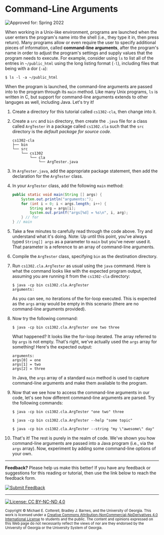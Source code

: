 # Command-Line Arguments

![Approved for: Spring 2022](https://img.shields.io/badge/Approved%20for-Spring%202022-purple)

When working in a Unix-like environment, programs are launched when the user
enters the program's name into the shell (i.e., they type it in, then press
return). Many programs allow or even require the user to specify additional
pieces of information, called **command-line arguments**, after the program's
name in order to adjust the program's settings and supply values that the
program needs to execute. For example, consider using `ls` to list all of the
entries in `~/public_html` using the long listing format (`-l`), including
files that being with a dor (`-a`):

```
$ ls -l -a ~/public_html
```

When the program is launched, the command-line arguments are passed into
to the program through its `main` method. Like many Unix programs, `ls` is
written in C, but support for command-line arguments extends to other
languges as well, including Java. Let's try it!

1. Create a directory for this tutorial called `cs1302-cla`, then change into it.

1. Create a `src` and `bin` directory, then create the `.java` file for a class
   called `ArgTester` in a package called `cs1302.cla` such that the `src` directory
   is the _default package for source code_.

   ```
   cs1302-cla
   ├── bin
   └── src
       └── cs1302
           └── cla
               └── ArgTester.java
   ```

1. In `ArgTester.java`, add the appropriate package statement, then
   add the declaration for the `ArgTester` class.

1. In your `ArgTester` class, add the following `main` method:

   ```java
   public static void main(String [] args) {
       System.out.println("arguments:");
       for (int i = 0; i < args.length; i++) {
           String arg = args[i];
           System.out.printf("args[%d] = %s\n", i, arg);
       } // for
   } // main
   ```

1. Take a few minutes to carefully read through the code above. Try and understand what it's doing.
   Note: Up until this point, you've always typed `String[] args` as a parameter to `main` but you've
   never used it. That parameter is a reference to an array of command-line arguments.

1. Compile the `ArgTester` class, specifying `bin` as the destination directory.

1. Run `cs1302.cla.ArgTester` as usual using the `java` command. Here is what the command looks
   like with the expected program output, assuming you are running it from the `cs1302-cla`
   directory:

   ```
   $ java -cp bin cs1302.cla.ArgTester
   arguments:
   ```

   As you can see, no iterations of the for-loop executed. This is expected as the `args` array would
   be empty in this scenario (there are no command-line arguments provided).

1. Now try the following command:

   ```
   $ java -cp bin cs1302.cla.ArgTester one two three
   ```

   What happened? It looks like the for-loop iterated. The array referred to by `args` is not
   empty. That's right, we've actually used the `args` array for something! Here's the
   expected output:

   ```
   arguments:
   args[0] = one
   args[1] = two
   args[2] = three
   ```

   In Java, the `args` array of a standard `main` method is used to capture command-line
   arguments and make them available to the program.

1. Now that we see how to access the command-line arguments in our code, let's see how
   different command-line arguments are parsed. Try the following commands:

   ```
   $ java -cp bin cs1302.cla.ArgTester "one two" three
   ```

   ```
   $ java -cp bin cs1302.cla.ArgTester --help "some topic"
   ```

   ```
   $ java -cp bin cs1302.cla.ArgTester --string "my \"awesome\" day"
   ```

2. That's it! The rest is purely in the realm of code. We've shown you how command-line
   arguments are passed into a Java program (i.e., via the `args` array). Now, experiment
   by adding some command-line options of your own.


<hr/>

**Feedback?**
Please help us make this better!
If you have any feedback or suggestions for this reading or tutorial, then use
the link below to reach the feedback form.

[![Submit Feedback](https://img.shields.io/badge/-Submit&nbsp;Feedback-red.svg?style=for-the-badge)](https://docs.google.com/forms/d/e/1FAIpQLSfBgZM_-G-9nKmX7F83k0Tgp1OlqBnrkt6vsxlIqLypc_keUQ/viewform?usp=pp_url&entry.1081181680=cs1302-cla&entry.1901270436=https://github.com/cs1302uga/cs1302-tutorials/blob/master/cla/cla.md)

<hr/>

[![License: CC BY-NC-ND 4.0](https://img.shields.io/badge/License-CC%20BY--NC--ND%204.0-lightgrey.svg)](http://creativecommons.org/licenses/by-nc-nd/4.0/)

<small>
Copyright &copy; Michael E. Cotterell, Bradley J. Barnes, and the University of Georgia.
This work is licensed under a <a rel="license" href="http://creativecommons.org/licenses/by-nc-nd/4.0/">Creative Commons Attribution-NonCommercial-NoDerivatives 4.0 International License</a> to students and the public.
The content and opinions expressed on this Web page do not necessarily reflect the views of nor are they endorsed by the University of Georgia or the University System of Georgia.
</small>
